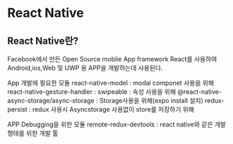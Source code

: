 # React Native
## React Native란?
Facebook에서 만든 Open Source moblie App framework
React를 사용하여 Android,ios,Web 및 UWP 용 APP을 개발하는데 사용된다.

App 개발에 필요한 모듈
react-native-model  : modal componet 사용을 위해
react-native-gesture-handler : swipeable : 속성 사용을 위해
@react-native-async-storage/async-storage : Storage사용을 위해(expo install 설치)
redux-persist : redux 사용시 Asyncstorage 사용없이 store를 저장하기 위해

APP Debugging을 위한 모듈
remote-redux-devtools : react native와 같은 개발 형태를 위한 개발 툴